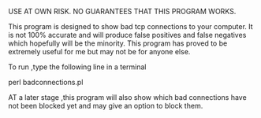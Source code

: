 USE AT OWN RISK. NO GUARANTEES THAT THIS PROGRAM WORKS.

This program is designed to show bad tcp connections to your computer.
It is not 100% accurate and will produce false positives and false negatives which hopefully will be the minority.
This program has proved to be extremely useful for me but may not be for anyone else.

To run ,type the following line in a terminal

perl badconnections.pl


AT a later stage ,this program will also show which bad connections have not been blocked yet and may give an option to block them.
